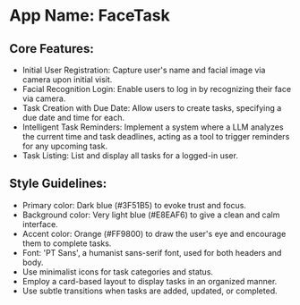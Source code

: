 # **App Name**: FaceTask

## Core Features:

- Initial User Registration: Capture user's name and facial image via camera upon initial visit.
- Facial Recognition Login: Enable users to log in by recognizing their face via camera.
- Task Creation with Due Date: Allow users to create tasks, specifying a due date and time for each.
- Intelligent Task Reminders: Implement a system where a LLM analyzes the current time and task deadlines, acting as a tool to trigger reminders for any upcoming task.
- Task Listing: List and display all tasks for a logged-in user.

## Style Guidelines:

- Primary color: Dark blue (#3F51B5) to evoke trust and focus.
- Background color: Very light blue (#E8EAF6) to give a clean and calm interface.
- Accent color: Orange (#FF9800) to draw the user's eye and encourage them to complete tasks.
- Font: 'PT Sans', a humanist sans-serif font, used for both headers and body.
- Use minimalist icons for task categories and status.
- Employ a card-based layout to display tasks in an organized manner.
- Use subtle transitions when tasks are added, updated, or completed.